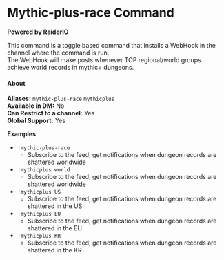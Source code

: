 # Mythic-plus-race Command

**Powered by RaiderIO**

This command is a toggle based command that installs a WebHook in the channel where the command is run.  
The WebHook will make posts whenever TOP regional/world groups achieve world records in mythic+ dungeons.

#### About

**Aliases:** `mythic-plus-race` `mythicplus`  
**Available in DM:** No  
**Can Restrict to a channel:** Yes  
**Global Support:** Yes  

**Examples**

* `!mythic-plus-race` 
    - Subscribe to the feed, get notifications when dungeon records are shattered worldwide
* `!mythicplus world` 
    - Subscribe to the feed, get notifications when dungeon records are shattered worldwide
* `!mythicplus US` 
    - Subscribe to the feed, get notifications when dungeon records are shattered in the US
* `!mythicplus EU` 
    - Subscribe to the feed, get notifications when dungeon records are shattered in the EU
* `!mythicplus KR` 
    - Subscribe to the feed, get notifications when dungeon records are shattered in the KR